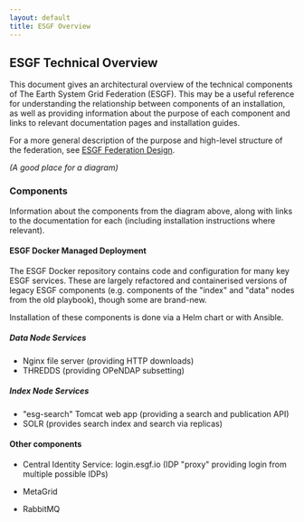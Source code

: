 ```yaml
---
layout: default
title: ESGF Overview
---
```


## ESGF Technical Overview

This document gives an architectural overview of the technical components of
The Earth System Grid Federation (ESGF). This may be a useful reference for
understanding the relationship between components of an installation, as well
as providing information about the purpose of each component and links to
relevant documentation pages and installation guides.

For a more general description of the purpose and high-level structure of the
federation, see [ESGF Federation Design].

*(A good place for a diagram)*

### Components

Information about the components from the diagram above, along with links to
the documentation for each (including installation instructions where
relevant).

#### ESGF Docker Managed Deployment

The ESGF Docker repository contains code and configuration for many key ESGF
services. These are largely refactored and containerised versions of legacy
ESGF components (e.g. components of the "index" and "data" nodes from the old
playbook), though some are brand-new.

Installation of these components is done via a Helm chart or with Ansible.

##### Data Node Services

  - Nginx file server (providing HTTP downloads)
  - THREDDS (providing OPeNDAP subsetting)

##### Index Node Services

  - "esg-search" Tomcat web app (providing a search and publication API)
  - SOLR (provides search index and search via replicas)

#### Other components

- Central Identity Service: login.esgf.io (IDP "proxy" providing login from multiple possible IDPs)

- MetaGrid

- RabbitMQ

### 

[esgf federation design]:    {{site.url}}/federation-design.html
